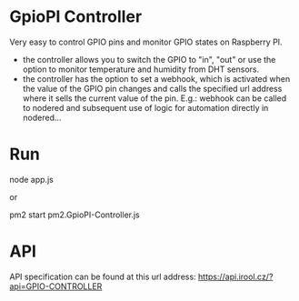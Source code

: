 # GpioPI Controller
Very easy to control GPIO pins and monitor GPIO states on Raspberry PI.
- the controller allows you to switch the GPIO to "in", "out" or use the option to monitor temperature and humidity from DHT sensors. 
- the controller has the option to set a webhook, which is activated when the value of the GPIO pin changes and calls the specified url address where it sells the current value of the pin. E.g.: webhook can be called to nodered and subsequent use of logic for automation directly in nodered...

# Run
node app.js

or

pm2 start pm2.GpioPI-Controller.js

# API

API specification can be found at this url address: https://api.irool.cz/?api=GPIO-CONTROLLER
